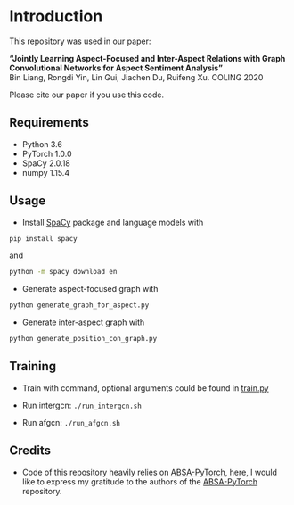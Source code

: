 # Introduction
This repository was used in our paper:  
  
**“Jointly Learning Aspect-Focused and Inter-Aspect Relations with Graph Convolutional Networks for Aspect Sentiment Analysis”**  
Bin Liang, Rongdi Yin, Lin Gui, Jiachen Du, Ruifeng Xu. COLING 2020
  
Please cite our paper if you use this code. 

## Requirements

* Python 3.6
* PyTorch 1.0.0
* SpaCy 2.0.18
* numpy 1.15.4

## Usage

* Install [SpaCy](https://spacy.io/) package and language models with
```bash
pip install spacy
```
and
```bash
python -m spacy download en
```
* Generate aspect-focused graph with
```bash
python generate_graph_for_aspect.py
```
* Generate inter-aspect graph with
```bash
python generate_position_con_graph.py
```

## Training
* Train with command, optional arguments could be found in [train.py](/train.py)

* Run intergcn: ```./run_intergcn.sh```

* Run afgcn: ```./run_afgcn.sh```


## Credits

* Code of this repository heavily relies on [ABSA-PyTorch](https://github.com/songyouwei/ABSA-PyTorch), here, I would like to express my gratitude to the authors of the [ABSA-PyTorch](https://github.com/songyouwei/ABSA-PyTorch) repository.
